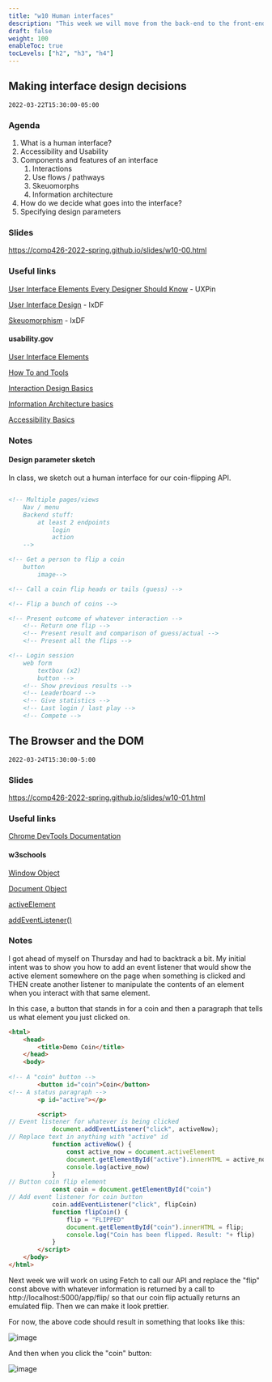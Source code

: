 ```yaml
---
title: "w10 Human interfaces"
description: "This week we will move from the back-end to the front-end."
draft: false
weight: 100
enableToc: true
tocLevels: ["h2", "h3", "h4"]
---
```


## Making interface design decisions

`2022-03-22T15:30:00-05:00`

### Agenda

1. What is a human interface?
2. Accessibility and Usability
3. Components and features of an interface
	1. Interactions
	2. Use flows / pathways
	3. Skeuomorphs
	4. Information architecture
4. How do we decide what goes into the interface?
5. Specifying design parameters

### Slides

https://comp426-2022-spring.github.io/slides/w10-00.html

### Useful links

[User Interface Elements Every Designer Should Know](https://www.uxpin.com/studio/blog/user-interface-elements-every-designer-should-know/) - UXPin

[User Interface Design](https://www.interaction-design.org/literature/topics/ui-design) - IxDF

[Skeuomorphism](https://www.interaction-design.org/literature/topics/skeuomorphism) - IxDF

#### usability.gov

[User Interface Elements](https://www.usability.gov/how-to-and-tools/methods/user-interface-elements.html)

[How To and Tools](https://www.usability.gov/how-to-and-tools/index.html)

[Interaction Design Basics](https://www.usability.gov/what-and-why/interaction-design.html)

[Information Architecture basics](https://www.usability.gov/what-and-why/information-architecture.html)

[Accessibility Basics](https://www.usability.gov/what-and-why/interaction-design.html)

### Notes

#### Design parameter sketch

In class, we sketch out a human interface for our coin-flipping API.

```HTML

<!-- Multiple pages/views
	Nav / menu
	Backend stuff:
		at least 2 endpoints
			login
			action
	-->

<!-- Get a person to flip a coin 
	button
		image-->

<!-- Call a coin flip heads or tails (guess) -->

<!-- Flip a bunch of coins -->

<!-- Present outcome of whatever interaction -->
	<!-- Return one flip -->
	<!-- Present result and comparison of guess/actual -->
	<!-- Present all the flips -->

<!-- Login session 
	web form
		textbox (x2)
		button -->
	<!-- Show previous results -->
	<!-- Leaderboard -->
	<!-- Give statistics -->
	<!-- Last login / last play -->
	<!-- Compete -->

```

## The Browser and the DOM

`2022-03-24T15:30:00-5:00`

### Slides

https://comp426-2022-spring.github.io/slides/w10-01.html

### Useful links

[Chrome DevTools Documentation](https://developer.chrome.com/docs/devtools/)

#### w3schools

[Window Object](https://www.w3schools.com/jsref/obj_window.asp)

[Document Object](https://www.w3schools.com/jsref/dom_obj_document.asp)

[activeElement](https://www.w3schools.com/jsref/prop_document_activeelement.asp)

[addEventListener()](https://www.w3schools.com/jsref/prop_document_activeelement.asp)

### Notes

I got ahead of myself on Thursday and had to backtrack a bit.
My initial intent was to show you how to add an event listener that would show the active element somewhere on the page when something is clicked and THEN create another listener to manipulate the contents of an element when you interact with that same element.

In this case, a button that stands in for a coin and then a paragraph that tells us what element you just clicked on.


```HTML
<html>
	<head>
		<title>Demo Coin</title>
	</head>
	<body>
		
<!-- A "coin" button -->
		<button id="coin">Coin</button>
<!-- A status paragraph -->
		<p id="active"></p>

		<script>
// Event listener for whatever is being clicked 
			document.addEventListener("click", activeNow);
// Replace text in anything with "active" id
			function activeNow() {
				const active_now = document.activeElement
				document.getElementById("active").innerHTML = active_now;
				console.log(active_now)
			}
// Button coin flip element
			const coin = document.getElementById("coin")
// Add event listener for coin button
			coin.addEventListener("click", flipCoin)
			function flipCoin() {
				flip = "FLIPPED"
				document.getElementById("coin").innerHTML = flip;
				console.log("Coin has been flipped. Result: "+ flip)
			}
		</script>
	</body>
</html>
```

Next week we will work on using Fetch to call our API and replace the "flip" const above with whatever information is returned by a call to http://localhost:5000/app/flip/ so that our coin flip actually returns an emulated flip. 
Then we can make it look prettier.

For now, the above code should result in something that looks like this: 

![image](https://user-images.githubusercontent.com/2459227/160431260-db8a53e3-52f5-4e9b-831a-88d55bfdfc65.png)

And then when you click the "coin" button:

![image](https://user-images.githubusercontent.com/2459227/160431397-da1b39a7-320a-43bc-bd20-f77bb3bd77f3.png)

